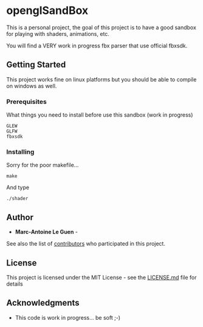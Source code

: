 # openglSandBox

This is a personal project, the goal of this project is to have a good sandbox for playing with shaders, animations, etc. 

You will find a VERY work in progress fbx parser that use official fbxsdk.

## Getting Started

This project works fine on linux platforms but you should be able to compile on windows as well. 

### Prerequisites

What things you need to install before use this sandbox (work in progress)

```
GLEW
GLFW
fbxsdk
```

### Installing

Sorry for the poor makefile...

```
make
```

And type

```
./shader
```

## Author
* **Marc-Antoine Le Guen** - 

See also the list of [contributors](https://github.com/your/project/contributors) who participated in this project.

## License

This project is licensed under the MIT License - see the [LICENSE.md](LICENSE.md) file for details

## Acknowledgments

* This code is work in progress... be soft ;-)

